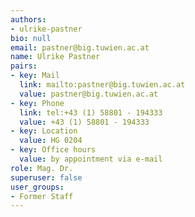 ```yaml
---
authors:
- ulrike-pastner
bio: null
email: pastner@big.tuwien.ac.at
name: Ulrike Pastner
pairs:
- key: Mail
  link: mailto:pastner@big.tuwien.ac.at
  value: pastner@big.tuwien.ac.at
- key: Phone
  link: tel:+43 (1) 58801 - 194333
  value: +43 (1) 58801 - 194333
- key: Location
  value: HG 0204
- key: Office hours
  value: by appointment via e-mail
role: Mag. Dr.
superuser: false
user_groups:
- Former Staff
---
```

